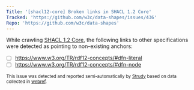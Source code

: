 ```yaml
---
Title: '[shacl12-core] Broken links in SHACL 1.2 Core'
Tracked: 'https://github.com/w3c/data-shapes/issues/436'
Repo: 'https://github.com/w3c/data-shapes'
---
```


While crawling [SHACL 1.2 Core](https://w3c.github.io/data-shapes/shacl12-core/), the following links to other specifications were detected as pointing to non-existing anchors:
* [ ] https://www.w3.org/TR/rdf12-concepts/#dfn-literal
* [ ] https://www.w3.org/TR/rdf12-concepts/#dfn-node

<sub>This issue was detected and reported semi-automatically by [Strudy](https://github.com/w3c/strudy/) based on data collected in [webref](https://github.com/w3c/webref/).</sub>
